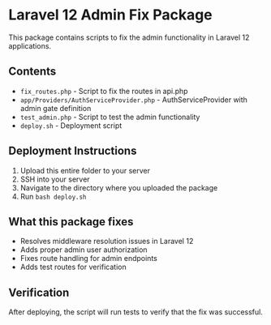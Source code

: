 # Laravel 12 Admin Fix Package

This package contains scripts to fix the admin functionality in Laravel 12 applications.

## Contents

- `fix_routes.php` - Script to fix the routes in api.php
- `app/Providers/AuthServiceProvider.php` - AuthServiceProvider with admin gate definition
- `test_admin.php` - Script to test the admin functionality
- `deploy.sh` - Deployment script

## Deployment Instructions

1. Upload this entire folder to your server
2. SSH into your server
3. Navigate to the directory where you uploaded the package
4. Run `bash deploy.sh`

## What this package fixes

- Resolves middleware resolution issues in Laravel 12
- Adds proper admin user authorization
- Fixes route handling for admin endpoints
- Adds test routes for verification

## Verification

After deploying, the script will run tests to verify that the fix was successful.
